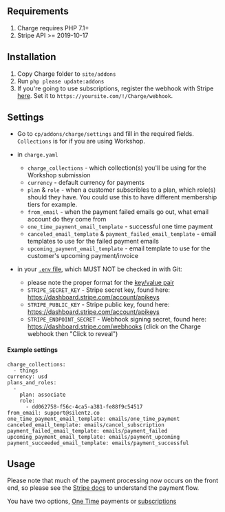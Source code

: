 ## Requirements ##

1. Charge requires PHP 7.1+
2. Stripe API >= 2019-10-17

## Installation ##

1. Copy Charge folder to `site/addons`
2. Run `php please update:addons`
3. If you're going to use subscriptions, register the webhook with Stripe [here](https://dashboard.stripe.com/account/webhooks). Set it to `https://yoursite.com/!/Charge/webhook`.

## Settings ##

* Go to `cp/addons/charge/settings` and fill in the required fields. `Collections` is for if you are using Workshop.
* in `charge.yaml`
    * `charge_collections` - which collection(s) you'll be using for the Workshop submission
    * `currency` - default currency for payments
    * `plan` & `role` - when a customer subscribles to a plan, which role(s) should they have. You could use this to have different membership tiers for example.
    * `from_email` - when the payment failed emails go out, what email account do they come from
    * `one_time_payment_email_template` - successful one time payment
    * `canceled_email_template` & `payment_failed_email_template` - email templates to use for the failed payment emails
    * `upcoming_payment_email_template` - email template to use for the customer's upcoming payment/invoice

* in your [`.env` file](https://docs.statamic.com/environments#the-env-file), which MUST NOT be checked in with Git:
    * please note the proper format for the [key/value pair](https://docs.statamic.com/environments#the-env-file)
    * `STRIPE_SECRET_KEY` - Stripe secret key, found here: https://dashboard.stripe.com/account/apikeys
    * `STRIPE_PUBLIC_KEY` - Stripe public key, found here: https://dashboard.stripe.com/account/apikeys
    * `STRIPE_ENDPOINT_SECRET` - Webhook signing secret, found here: https://dashboard.stripe.com/webhooks (click on the Charge webhook then "Click to reveal")

#### Example settings ####
```
charge_collections:
  - things
currency: usd
plans_and_roles:
  - 
    plan: associate
    role:
      - dd062758-f56c-4ca5-a381-fe88f9c54517
from_email: support@silentz.co
one_time_payment_email_template: emails/one_time_payment
canceled_email_template: emails/cancel_subscription
payment_failed_email_template: emails/payment_failed
upcoming_payment_email_template: emails/payment_upcoming
payment_succeeded_email_template: emails/payment_successful
```

## Usage ##

Please note that much of the payment processing now occurs on the front end, so please see the [Stripe docs](https://stripe.com/docs/stripe-js) to understand the payment flow.

You have two options, [One Time](docs/one-time/general.md) payments or [subscriptions](docs/subscription/general.md)